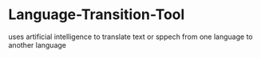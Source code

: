 # Language-Transition-Tool
uses artificial intelligence to translate text or sppech from one language to another language 
